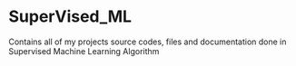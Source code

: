 # SuperVised_ML
Contains all of my projects source codes, files and documentation done in Supervised Machine Learning Algorithm
